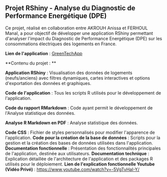 ## Projet RShiny - Analyse du Diagnostic de Performance Energétique (DPE)

Ce projet, réalisé en collaboration entre AKROUH Anissa et FERHOUL Manal, a pour objectif de développer une application RShiny permettant d'analyser l'impact du Diagnostic de Performance Energétique (DPE) sur les consommations électriques des logements en France.

**Lien de l'application** : [GreenTechApp](https://anissaakrouh.shinyapps.io/GreenTechApp/)

**Contenu du projet : **

**Application RShiny** : Visualisation des données de logements (neufs/anciens) avec filtres dynamiques, cartes interactives et options d'exportation des données et graphiques.

**Code de l'application** : Tous les scripts R utilisés pour le développement de l'application.

**Code du rapport RMarkdown** : Code ayant permit le développement de l'Analyse statistique des données.

**Analyse R Markdown en PDF** : Analyse statistique des données.

**Code CSS** : Fichier de styles personnalisés pour modifier l'apparence de l'application.
**Code pour la création de la base de données** : Scripts pour la gestion et la création des bases de données utilisées dans l'application.
**Documentation fonctionnelle** : Présentation des fonctionnalités principales de l'application, destinée aux utilisateurs.
**Documentation technique** : Explication détaillée de l'architecture de l'application et des packages R utilisés pour le déploiement.
**Lien de l'explication fonctionnelle Youtube (Vidéo Privé)** : https://www.youtube.com/watch?v=-5VgTvHaI-Y/

